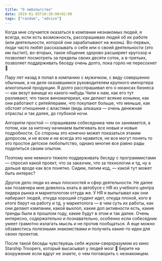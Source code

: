 ```yaml
---
title: "О любопытстве"
date: 2019-01-05T10:30:00+02:00
tags: ["random", "advice"]
---
```


Когда мне случается оказаться в компании незнакомых людей, я всегда, если есть возможность, расспрашиваю людей об их работе (или деятельности, которой они зарабатывают на жизнь). Во-первых, люди часто любят рассказывать о себе или о своей деятельности (это им льстит), во-вторых, такое общение здорово расширяет кругозор и позволяет посмотреть за пределы своих десяти соток, а в-третьих, позволяет поддерживать беседу очень долго, пока горло не пересохнет 🙂 

Пару лет назад я попал в компанию с мужичком, с виду совершенно обычным, а на деле оказавшимся руководителем крупного импортера алкогольной продукции. Я долго расспрашивал его о нюансах бизнеса — как везут винище из какого-нибудь Чили к нам, как его тут разливают, что такое виноматериал, как делают всякие коньяки, как они работают с ритейлерами, что покупают больше, что меньше, как обстоят отношения с властями (ведь алкашка — очень денежная отрасль) и так далее, до глубокой ночи.

Алгоритм простой — спрашиваем собеседника чем он занимается, а потом, как за ниточку начинаем вытягивать все новые и новые подробности. Со стороны это конечно может показаться этаким допросом, и не всем и не всегда это нравится, не все могут понять то это простое детское любопытство, однако многие все равно рады поделиться своим опытом.

Поэтому мне немного тяжело поддерживать беседу с программистами — спросил какой проект, что за заказчик, что за технологии и тд, ну а дальше вроде как все понятно. Сидим, пилим код, — какой тут может быть интерес?

Другое дело люди из иных плоскостей и сфер деятельности. Не далее как позавчера мне довелось ехать в автобусе с HR из учебного центра лидера рынка и маркетологом оттуда же. У HR я выпытывал как они набирают людей, откуда хороший студент идет, откуда плохой, кого в итоге берут на работу и тд, у маркетолога — в чем суть их работы, как они делают кампании, какой выхлоп, какие доп активности есть, какие тренды были в прошлом году, какие будут в этом и так далее. Очень интересно, содержательно и познавательно, особенно если собеседник умеет грамотно излагать мысль и не против пообщаться. А еще можно обзавестись полезными знакомствами и получить какие-то идеи для своих проектов.

После такой беседы чувствуешь себя жуком-сверхразумом из кино Starship Troopers, который высасывал у людей мозг 🙂 Берите на вооружение если вдруг не знаете, о чем поговорить с незнакомцем.
